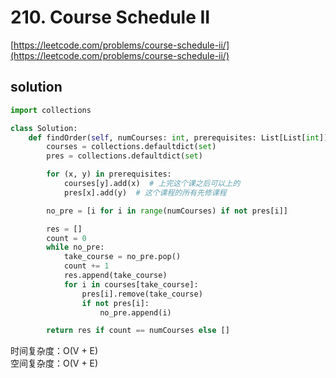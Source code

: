 # 210. Course Schedule II

[https://leetcode.com/problems/course-schedule-ii/](https://leetcode.com/problems/course-schedule-ii/)

## solution

```python
import collections

class Solution:
    def findOrder(self, numCourses: int, prerequisites: List[List[int]]) -> List[int]:
        courses = collections.defaultdict(set)
        pres = collections.defaultdict(set)

        for (x, y) in prerequisites:
            courses[y].add(x)  # 上完这个课之后可以上的
            pres[x].add(y)  # 这个课程的所有先修课程

        no_pre = [i for i in range(numCourses) if not pres[i]]

        res = []
        count = 0
        while no_pre:
            take_course = no_pre.pop()
            count += 1
            res.append(take_course)
            for i in courses[take_course]:
                pres[i].remove(take_course)
                if not pres[i]:
                    no_pre.append(i)

        return res if count == numCourses else []
```

时间复杂度：O(V + E) <br>
空间复杂度：O(V + E)
